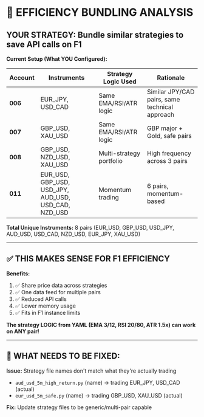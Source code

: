 # 🎯 EFFICIENCY BUNDLING ANALYSIS

## YOUR STRATEGY: Bundle similar strategies to save API calls on F1

**Current Setup (What YOU Configured):**

| Account | Instruments | Strategy Logic Used | Rationale |
|---------|-------------|---------------------|-----------|
| **006** | EUR_JPY, USD_CAD | Same EMA/RSI/ATR logic | Similar JPY/CAD pairs, same technical approach |
| **007** | GBP_USD, XAU_USD | Same EMA/RSI/ATR logic | GBP major + Gold, safe pairs |
| **008** | GBP_USD, NZD_USD, XAU_USD | Multi-strategy portfolio | High frequency across 3 pairs |
| **011** | EUR_USD, GBP_USD, USD_JPY, AUD_USD, USD_CAD, NZD_USD | Momentum trading | 6 pairs, momentum-based |

**Total Unique Instruments:** 8 pairs (EUR_USD, GBP_USD, USD_JPY, AUD_USD, USD_CAD, NZD_USD, EUR_JPY, XAU_USD)

---

## ✅ THIS MAKES SENSE FOR F1 EFFICIENCY

**Benefits:**
1. ✅ Share price data across strategies
2. ✅ One data feed for multiple pairs
3. ✅ Reduced API calls
4. ✅ Lower memory usage
5. ✅ Fits in F1 instance limits

**The strategy LOGIC from YAML (EMA 3/12, RSI 20/80, ATR 1.5x) can work on ANY pair!**

---

## 🔧 WHAT NEEDS TO BE FIXED:

**Issue:** Strategy file names don't match what they're actually trading
- `aud_usd_5m_high_return.py` (name) → trading EUR_JPY, USD_CAD (actual)
- `eur_usd_5m_safe.py` (name) → trading GBP_USD, XAU_USD (actual)

**Fix:** Update strategy files to be generic/multi-pair capable





